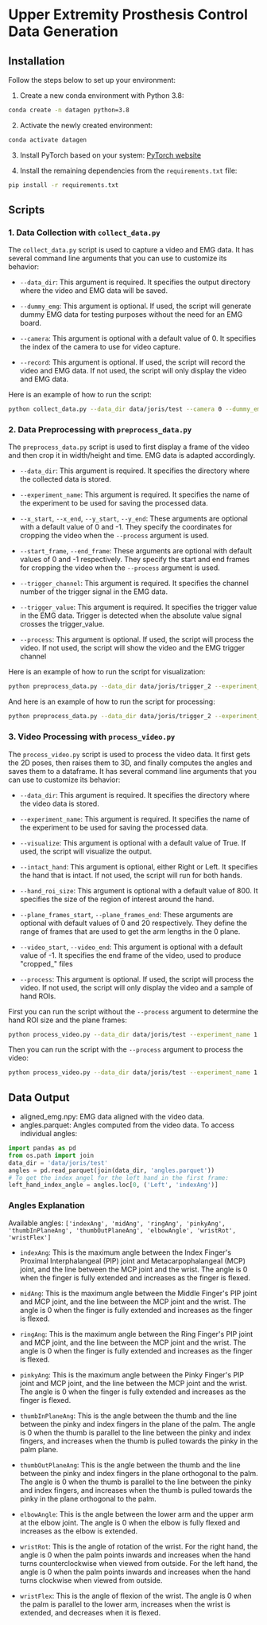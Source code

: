 # Upper Extremity Prosthesis Control Data Generation

## Installation

Follow the steps below to set up your environment:

1. Create a new conda environment with Python 3.8:

```bash
conda create -n datagen python=3.8
```

2. Activate the newly created environment:

```bash
conda activate datagen
```

3. Install PyTorch based on your system: [PyTorch website](https://pytorch.org/get-started/locally/)

4. Install the remaining dependencies from the `requirements.txt` file:

```bash
pip install -r requirements.txt
```

## Scripts

### 1. Data Collection with `collect_data.py`

The `collect_data.py` script is used to capture a video and EMG data. It has several command line arguments that you can
use to customize its behavior:

- `--data_dir`: This argument is required. It specifies the output directory where the video and EMG data will be saved.

- `--dummy_emg`: This argument is optional. If used, the script will generate dummy EMG data for testing purposes
  without the need for an EMG board.

- `--camera`: This argument is optional with a default value of 0. It specifies the index of the camera to use for video
  capture.

- `--record`: This argument is optional. If used, the script will record the video and EMG data. If not used, the script
  will only display the video and EMG data.



Here is an example of how to run the script:

```bash
python collect_data.py --data_dir data/joris/test --camera 0 --dummy_emg --record
```

### 2. Data Preprocessing with `preprocess_data.py`

The `preprocess_data.py` script is used to first display a frame of the video and then crop it in width/height and time.
EMG data is adapted accordingly.

- `--data_dir`: This argument is required. It specifies the directory where the collected data is stored.

- `--experiment_name`: This argument is required. It specifies the name of the experiment
  to be used for saving the processed data.

- `--x_start`, `--x_end`, `--y_start`, `--y_end`: These arguments are optional with a default value of 0 and -1. They specify
  the coordinates for cropping the video when the `--process` argument is used.

- `--start_frame`, `--end_frame`: These arguments are optional with default values of 0 and -1 respectively. They
  specify the start and end frames for cropping the video when the `--process` argument is used.

- `--trigger_channel`: This argument is required. It specifies the channel number of the trigger signal in the EMG data.

- `--trigger_value`: This argument is required. It specifies the trigger value in the EMG data. Trigger is detected when
  the absolute value signal crosses the trigger_value.

- `--process`: This argument is optional. If used, the script will process the video. If not used, the script will show the video and the EMG trigger channel

Here is an example of how to run the script for visualization:

```bash
python preprocess_data.py --data_dir data/joris/trigger_2 --experiment_name 1 --trigger_channel 7 
```

And here is an example of how to run the script for processing:

```bash
python preprocess_data.py --data_dir data/joris/trigger_2 --experiment_name 1 --start_frame 544 --end_frame 14246 --trigger_channel 7 --trigger_value 600 --process
```

### 3. Video Processing with `process_video.py`

The `process_video.py` script is used to process the video data. It first gets the 2D poses, then raises them to 3D, and
finally computes the angles and saves them to a dataframe. It has several command line arguments that you can use to
customize its behavior:


- `--data_dir`: This argument is required. It specifies the directory where the video data is stored.

- `--experiment_name`: This argument is required. It specifies the name of the experiment to be used for saving the
  processed data.

- `--visualize`: This argument is optional with a default value of True. If used, the script will visualize the output.

- `--intact_hand`: This argument is optional, either Right or Left. It specifies the hand that is intact. If not used, the script will run for both hands.

- `--hand_roi_size`: This argument is optional with a default value of 800. It specifies the size of the region of interest
  around the hand.

- `--plane_frames_start`, `--plane_frames_end`: These arguments are optional with default values of 0 and 20 respectively. They define the range of frames that are used to get the arm lengths in the 0 plane.

- `--video_start`, `--video_end`: This argument is optional with a default value of -1. It specifies the end frame of the video, used to produce "cropped_" files

- `--process`: This argument is optional. If used, the script will process the video. If not used, the script will only
  display the video and a sample of hand ROIs.


First you can run the script without the `--process` argument to determine the hand ROI size and the plane frames:
```bash
python process_video.py --data_dir data/joris/test --experiment_name 1
```

Then you can run the script with the `--process` argument to process the video:
```bash
python process_video.py --data_dir data/joris/test --experiment_name 1 --visualize --intact_hand Right --hand_roi_size 400 --plane_frames_start 0 --plane_frames_end 40 --process
```

## Data Output

- aligned_emg.npy: EMG data aligned with the video data.
- angles.parquet: Angles computed from the video data. To access individual angles:

```python
import pandas as pd
from os.path import join
data_dir = 'data/joris/test'
angles = pd.read_parquet(join(data_dir, 'angles.parquet'))
# To get the index angel for the left hand in the first frame:
left_hand_index_angle = angles.loc[0, ('Left', 'indexAng')]
```

### Angles Explanation
Available angles: `['indexAng', 'midAng', 'ringAng', 'pinkyAng', 'thumbInPlaneAng', 'thumbOutPlaneAng', 'elbowAngle', 'wristRot', 'wristFlex']`

- `indexAng`: This is the maximum angle between the Index Finger's Proximal Interphalangeal (PIP) joint and Metacarpophalangeal (MCP) joint, and the line between the MCP joint and the wrist. The angle is 0 when the finger is fully extended and increases as the finger is flexed.

- `midAng`: This is the maximum angle between the Middle Finger's PIP joint and MCP joint, and the line between the MCP joint and the wrist. The angle is 0 when the finger is fully extended and increases as the finger is flexed.

- `ringAng`: This is the maximum angle between the Ring Finger's PIP joint and MCP joint, and the line between the MCP joint and the wrist. The angle is 0 when the finger is fully extended and increases as the finger is flexed.

- `pinkyAng`: This is the maximum angle between the Pinky Finger's PIP joint and MCP joint, and the line between the MCP joint and the wrist. The angle is 0 when the finger is fully extended and increases as the finger is flexed.

- `thumbInPlaneAng`: This is the angle between the thumb and the line between the pinky and index fingers in the plane of the palm. The angle is 0 when the thumb is parallel to the line between the pinky and index fingers, and increases when the thumb is pulled towards the pinky in the palm plane.

- `thumbOutPlaneAng`: This is the angle between the thumb and the line between the pinky and index fingers in the plane orthogonal to the palm. The angle is 0 when the thumb is parallel to the line between the pinky and index fingers, and increases when the thumb is pulled towards the pinky in the plane orthogonal to the palm.

- `elbowAngle`: This is the angle between the lower arm and the upper arm at the elbow joint. The angle is 0 when the elbow is fully flexed and increases as the elbow is extended.

- `wristRot`: This is the angle of rotation of the wrist. For the right hand, the angle is 0 when the palm points inwards and increases when the hand turns counterclockwise when viewed from outside. For the left hand, the angle is 0 when the palm points inwards and increases when the hand turns clockwise when viewed from outside.

- `wristFlex`: This is the angle of flexion of the wrist. The angle is 0 when the palm is parallel to the lower arm, increases when the wrist is extended, and decreases when it is flexed.